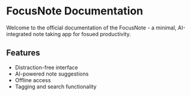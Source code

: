 # FocusNote Documentation

Welcome to the official documentation of the FocusNote - a minimal, AI-integrated note taking app for fosued productivity.

## Features
- Distraction-free interface
- AI-powered note suggestions
- Offline access
- Tagging and search functionality


